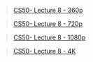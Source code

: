 > [CS50- Lecture 8 - 360p](https://cdn.cs50.net/2020/fall/lectures/8/lecture8-360p.mp4)

> [CS50- Lecture 8 - 720p](https://cdn.cs50.net/2020/fall/lectures/8/lecture8-720p.mp4)

> [CS50- Lecture 8 - 1080p](https://cdn.cs50.net/2020/fall/lectures/8/lecture8-1080p.mp4)

> [CS50- Lecture 8 - 4K](https://cdn.cs50.net/2020/fall/lectures/8/lecture8-4k.mp4)
